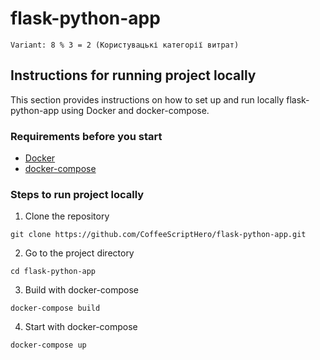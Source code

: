 # flask-python-app

```Variant: 8 % 3 = 2 (Користувацькі категорії витрат)```

## Instructions for running project locally
This section provides instructions on how to set up and run locally flask-python-app using Docker and docker-compose.

### Requirements before you start
- [Docker](https://www.docker.com/get-started/)
- [docker-compose](https://docs.docker.com/compose/)

### Steps to run project locally
1. Clone the repository

```
git clone https://github.com/CoffeeScriptHero/flask-python-app.git
```

2. Go to the project directory

```
cd flask-python-app
```

3. Build with docker-compose

```
docker-compose build
```

4. Start with docker-compose

```
docker-compose up
```
